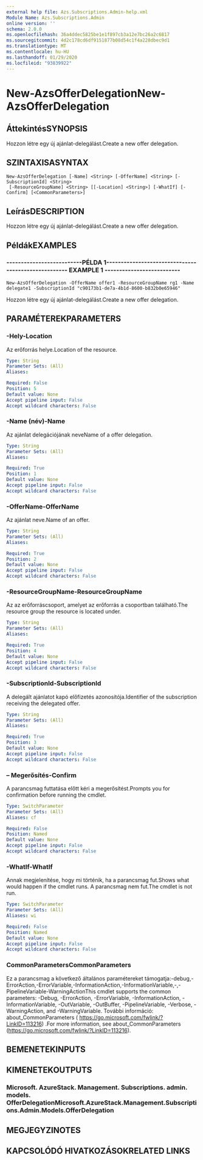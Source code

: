 ```yaml
---
external help file: Azs.Subscriptions.Admin-help.xml
Module Name: Azs.Subscriptions.Admin
online version: ''
schema: 2.0.0
ms.openlocfilehash: 36a4ddec5825be1e1f897cb3a12e7bc26a2c6817
ms.sourcegitcommit: 4d2c178cd6df9151877b08d54c1f4a228dbec9d1
ms.translationtype: MT
ms.contentlocale: hu-HU
ms.lasthandoff: 01/29/2020
ms.locfileid: "93839922"
---
```

# <span data-ttu-id="62a0f-101">New-AzsOfferDelegation</span><span class="sxs-lookup"><span data-stu-id="62a0f-101">New-AzsOfferDelegation</span></span>

## <span data-ttu-id="62a0f-102">Áttekintés</span><span class="sxs-lookup"><span data-stu-id="62a0f-102">SYNOPSIS</span></span>
<span data-ttu-id="62a0f-103">Hozzon létre egy új ajánlat-delegálást.</span><span class="sxs-lookup"><span data-stu-id="62a0f-103">Create a new offer delegation.</span></span>

## <span data-ttu-id="62a0f-104">SZINTAXISA</span><span class="sxs-lookup"><span data-stu-id="62a0f-104">SYNTAX</span></span>

```
New-AzsOfferDelegation [-Name] <String> [-OfferName] <String> [-SubscriptionId] <String>
 [-ResourceGroupName] <String> [[-Location] <String>] [-WhatIf] [-Confirm] [<CommonParameters>]
```

## <span data-ttu-id="62a0f-105">Leírás</span><span class="sxs-lookup"><span data-stu-id="62a0f-105">DESCRIPTION</span></span>
<span data-ttu-id="62a0f-106">Hozzon létre egy új ajánlat-delegálást.</span><span class="sxs-lookup"><span data-stu-id="62a0f-106">Create a new offer delegation.</span></span>

## <span data-ttu-id="62a0f-107">Példák</span><span class="sxs-lookup"><span data-stu-id="62a0f-107">EXAMPLES</span></span>

### <span data-ttu-id="62a0f-108">--------------------------PÉLDA 1--------------------------</span><span class="sxs-lookup"><span data-stu-id="62a0f-108">-------------------------- EXAMPLE 1 --------------------------</span></span>
```
New-AzsOfferDelegation -OfferName offer1 -ResourceGroupName rg1 -Name delegate1 -SubscriptionId "c90173b1-de7a-4b1d-8600-b832b0e65946"
```

<span data-ttu-id="62a0f-109">Hozzon létre egy új ajánlat-delegálást.</span><span class="sxs-lookup"><span data-stu-id="62a0f-109">Create a new offer delegation.</span></span>

## <span data-ttu-id="62a0f-110">PARAMÉTEREK</span><span class="sxs-lookup"><span data-stu-id="62a0f-110">PARAMETERS</span></span>

### <span data-ttu-id="62a0f-111">-Hely</span><span class="sxs-lookup"><span data-stu-id="62a0f-111">-Location</span></span>
<span data-ttu-id="62a0f-112">Az erőforrás helye.</span><span class="sxs-lookup"><span data-stu-id="62a0f-112">Location of the resource.</span></span>

```yaml
Type: String
Parameter Sets: (All)
Aliases: 

Required: False
Position: 5
Default value: None
Accept pipeline input: False
Accept wildcard characters: False
```

### <span data-ttu-id="62a0f-113">-Name (név)</span><span class="sxs-lookup"><span data-stu-id="62a0f-113">-Name</span></span>
<span data-ttu-id="62a0f-114">Az ajánlat delegációjának neve</span><span class="sxs-lookup"><span data-stu-id="62a0f-114">Name of a offer delegation.</span></span>

```yaml
Type: String
Parameter Sets: (All)
Aliases: 

Required: True
Position: 1
Default value: None
Accept pipeline input: False
Accept wildcard characters: False
```

### <span data-ttu-id="62a0f-115">-OfferName</span><span class="sxs-lookup"><span data-stu-id="62a0f-115">-OfferName</span></span>
<span data-ttu-id="62a0f-116">Az ajánlat neve.</span><span class="sxs-lookup"><span data-stu-id="62a0f-116">Name of an offer.</span></span>

```yaml
Type: String
Parameter Sets: (All)
Aliases: 

Required: True
Position: 2
Default value: None
Accept pipeline input: False
Accept wildcard characters: False
```

### <span data-ttu-id="62a0f-117">-ResourceGroupName</span><span class="sxs-lookup"><span data-stu-id="62a0f-117">-ResourceGroupName</span></span>
<span data-ttu-id="62a0f-118">Az az erőforráscsoport, amelyet az erőforrás a csoportban található.</span><span class="sxs-lookup"><span data-stu-id="62a0f-118">The resource group the resource is located under.</span></span>

```yaml
Type: String
Parameter Sets: (All)
Aliases: 

Required: True
Position: 4
Default value: None
Accept pipeline input: False
Accept wildcard characters: False
```

### <span data-ttu-id="62a0f-119">-SubscriptionId</span><span class="sxs-lookup"><span data-stu-id="62a0f-119">-SubscriptionId</span></span>
<span data-ttu-id="62a0f-120">A delegált ajánlatot kapó előfizetés azonosítója.</span><span class="sxs-lookup"><span data-stu-id="62a0f-120">Identifier of the subscription receiving the delegated offer.</span></span>

```yaml
Type: String
Parameter Sets: (All)
Aliases: 

Required: True
Position: 3
Default value: None
Accept pipeline input: False
Accept wildcard characters: False
```

### <span data-ttu-id="62a0f-121">– Megerősítés</span><span class="sxs-lookup"><span data-stu-id="62a0f-121">-Confirm</span></span>
<span data-ttu-id="62a0f-122">A parancsmag futtatása előtt kéri a megerősítést.</span><span class="sxs-lookup"><span data-stu-id="62a0f-122">Prompts you for confirmation before running the cmdlet.</span></span>

```yaml
Type: SwitchParameter
Parameter Sets: (All)
Aliases: cf

Required: False
Position: Named
Default value: None
Accept pipeline input: False
Accept wildcard characters: False
```

### <span data-ttu-id="62a0f-123">-WhatIf</span><span class="sxs-lookup"><span data-stu-id="62a0f-123">-WhatIf</span></span>
<span data-ttu-id="62a0f-124">Annak megjelenítése, hogy mi történik, ha a parancsmag fut.</span><span class="sxs-lookup"><span data-stu-id="62a0f-124">Shows what would happen if the cmdlet runs.</span></span>
<span data-ttu-id="62a0f-125">A parancsmag nem fut.</span><span class="sxs-lookup"><span data-stu-id="62a0f-125">The cmdlet is not run.</span></span>

```yaml
Type: SwitchParameter
Parameter Sets: (All)
Aliases: wi

Required: False
Position: Named
Default value: None
Accept pipeline input: False
Accept wildcard characters: False
```

### <span data-ttu-id="62a0f-126">CommonParameters</span><span class="sxs-lookup"><span data-stu-id="62a0f-126">CommonParameters</span></span>
<span data-ttu-id="62a0f-127">Ez a parancsmag a következő általános paramétereket támogatja:-debug,-ErrorAction,-ErrorVariable,-InformationAction,-InformationVariable,-,-PipelineVariable-WarningAction</span><span class="sxs-lookup"><span data-stu-id="62a0f-127">This cmdlet supports the common parameters: -Debug, -ErrorAction, -ErrorVariable, -InformationAction, -InformationVariable, -OutVariable, -OutBuffer, -PipelineVariable, -Verbose, -WarningAction, and -WarningVariable.</span></span> <span data-ttu-id="62a0f-128">További információ: about_CommonParameters ( https://go.microsoft.com/fwlink/?LinkID=113216) .</span><span class="sxs-lookup"><span data-stu-id="62a0f-128">For more information, see about_CommonParameters (https://go.microsoft.com/fwlink/?LinkID=113216).</span></span>

## <span data-ttu-id="62a0f-129">BEMENETEK</span><span class="sxs-lookup"><span data-stu-id="62a0f-129">INPUTS</span></span>

## <span data-ttu-id="62a0f-130">KIMENETEK</span><span class="sxs-lookup"><span data-stu-id="62a0f-130">OUTPUTS</span></span>

### <span data-ttu-id="62a0f-131">Microsoft. AzureStack. Management. Subscriptions. admin. models. OfferDelegation</span><span class="sxs-lookup"><span data-stu-id="62a0f-131">Microsoft.AzureStack.Management.Subscriptions.Admin.Models.OfferDelegation</span></span>

## <span data-ttu-id="62a0f-132">MEGJEGYZI</span><span class="sxs-lookup"><span data-stu-id="62a0f-132">NOTES</span></span>

## <span data-ttu-id="62a0f-133">KAPCSOLÓDÓ HIVATKOZÁSOK</span><span class="sxs-lookup"><span data-stu-id="62a0f-133">RELATED LINKS</span></span>

